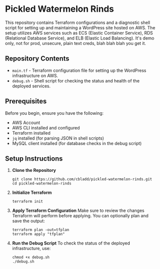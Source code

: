 
# Pickled Watermelon Rinds

This repository contains Terraform configurations and a diagnostic shell script for setting up and maintaining a WordPress site hosted on AWS. The setup utilizes AWS services such as ECS (Elastic Container Service), RDS (Relational Database Service), and ELB (Elastic Load Balancing).  It's demo only, not for prod, unsecure, plain text creds, blah blah blah you get it.

## Repository Contents

- `main.tf` - Terraform configuration file for setting up the WordPress infrastructure on AWS.
- `debug.sh` - Shell script for checking the status and health of the deployed services.

## Prerequisites

Before you begin, ensure you have the following:
- AWS Account
- AWS CLI installed and configured
- Terraform installed
- `jq` installed (for parsing JSON in shell scripts)
- MySQL client installed (for database checks in the debug script)

## Setup Instructions

1. **Clone the Repository**
   ```
   git clone https://github.com/cbladd/pickled-watermelon-rinds.git
   cd pickled-watermelon-rinds
   ```

2. **Initialize Terraform**
   ```
   terraform init
   ```

3. **Apply Terraform Configuration**
   Make sure to review the changes Terraform will perform before applying. You can optionally plan and save the output:
   ```
   terraform plan -out=tfplan
   terraform apply "tfplan"
   ```

4. **Run the Debug Script**
   To check the status of the deployed infrastructure, use:
   ```
   chmod +x debug.sh
   ./debug.sh
   ```
